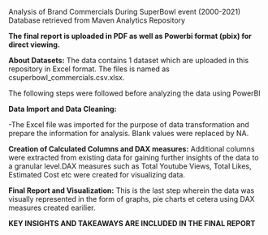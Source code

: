 Analysis of Brand Commercials During SuperBowl event (2000-2021) Database retrieved from Maven Analytics Repository

**The final report is uploaded in PDF as well as Powerbi format (pbix) for direct viewing.**
 
 **About Datasets:** The data contains 1 dataset which are uploaded in this repository in Excel format. The files is named as csuperbowl_commercials.csv.xlsx.
 
  The following steps were followed before analyzing the data using PowerBI

**Data Import and Data Cleaning:**
  
  -The Excel file was imported for the purpose of data transformation and prepare the information for analysis. Blank values were replaced by NA. 
  
  
  
  **Creation of Calculated Columns and DAX measures:**
  Additional columns were extracted from existing data for gaining further insights of the data to a granular level.DAX measures such as Total Youtube Views, Total Likes, Estimated Cost etc were created for visualizing data.
  
  **Final Report and Visualization:**
  This is the last step wherein the data was visually represented in the form of graphs, pie charts et cetera using DAX measures created earilier. 
  
  **KEY INSIGHTS AND TAKEAWAYS ARE INCLUDED IN THE FINAL REPORT**
  
  
 
